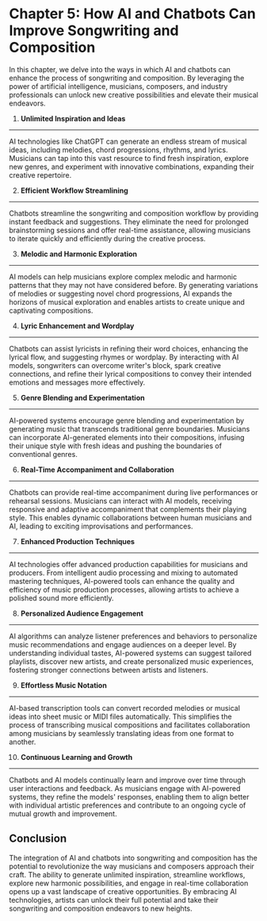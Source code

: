 Chapter 5: How AI and Chatbots Can Improve Songwriting and Composition
======================================================================

In this chapter, we delve into the ways in which AI and chatbots can enhance the process of songwriting and composition. By leveraging the power of artificial intelligence, musicians, composers, and industry professionals can unlock new creative possibilities and elevate their musical endeavors.

1. **Unlimited Inspiration and Ideas**
--------------------------------------

AI technologies like ChatGPT can generate an endless stream of musical ideas, including melodies, chord progressions, rhythms, and lyrics. Musicians can tap into this vast resource to find fresh inspiration, explore new genres, and experiment with innovative combinations, expanding their creative repertoire.

2. **Efficient Workflow Streamlining**
--------------------------------------

Chatbots streamline the songwriting and composition workflow by providing instant feedback and suggestions. They eliminate the need for prolonged brainstorming sessions and offer real-time assistance, allowing musicians to iterate quickly and efficiently during the creative process.

3. **Melodic and Harmonic Exploration**
---------------------------------------

AI models can help musicians explore complex melodic and harmonic patterns that they may not have considered before. By generating variations of melodies or suggesting novel chord progressions, AI expands the horizons of musical exploration and enables artists to create unique and captivating compositions.

4. **Lyric Enhancement and Wordplay**
-------------------------------------

Chatbots can assist lyricists in refining their word choices, enhancing the lyrical flow, and suggesting rhymes or wordplay. By interacting with AI models, songwriters can overcome writer's block, spark creative connections, and refine their lyrical compositions to convey their intended emotions and messages more effectively.

5. **Genre Blending and Experimentation**
-----------------------------------------

AI-powered systems encourage genre blending and experimentation by generating music that transcends traditional genre boundaries. Musicians can incorporate AI-generated elements into their compositions, infusing their unique style with fresh ideas and pushing the boundaries of conventional genres.

6. **Real-Time Accompaniment and Collaboration**
------------------------------------------------

Chatbots can provide real-time accompaniment during live performances or rehearsal sessions. Musicians can interact with AI models, receiving responsive and adaptive accompaniment that complements their playing style. This enables dynamic collaborations between human musicians and AI, leading to exciting improvisations and performances.

7. **Enhanced Production Techniques**
-------------------------------------

AI technologies offer advanced production capabilities for musicians and producers. From intelligent audio processing and mixing to automated mastering techniques, AI-powered tools can enhance the quality and efficiency of music production processes, allowing artists to achieve a polished sound more efficiently.

8. **Personalized Audience Engagement**
---------------------------------------

AI algorithms can analyze listener preferences and behaviors to personalize music recommendations and engage audiences on a deeper level. By understanding individual tastes, AI-powered systems can suggest tailored playlists, discover new artists, and create personalized music experiences, fostering stronger connections between artists and listeners.

9. **Effortless Music Notation**
--------------------------------

AI-based transcription tools can convert recorded melodies or musical ideas into sheet music or MIDI files automatically. This simplifies the process of transcribing musical compositions and facilitates collaboration among musicians by seamlessly translating ideas from one format to another.

10. **Continuous Learning and Growth**
--------------------------------------

Chatbots and AI models continually learn and improve over time through user interactions and feedback. As musicians engage with AI-powered systems, they refine the models' responses, enabling them to align better with individual artistic preferences and contribute to an ongoing cycle of mutual growth and improvement.

Conclusion
----------

The integration of AI and chatbots into songwriting and composition has the potential to revolutionize the way musicians and composers approach their craft. The ability to generate unlimited inspiration, streamline workflows, explore new harmonic possibilities, and engage in real-time collaboration opens up a vast landscape of creative opportunities. By embracing AI technologies, artists can unlock their full potential and take their songwriting and composition endeavors to new heights.
